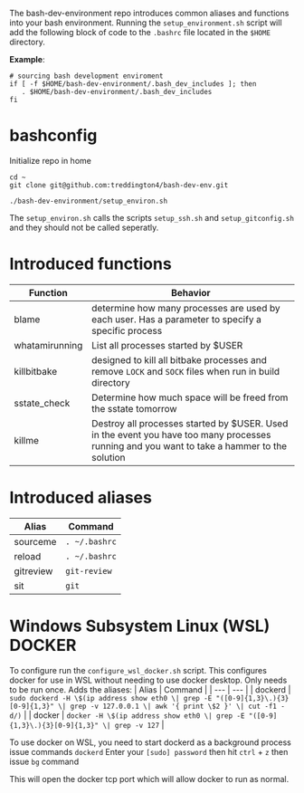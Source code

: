 The bash-dev-environment repo introduces common aliases and functions into your bash environment. Running the `setup_environment.sh` script will add the following block of code to the `.bashrc` file located in the `$HOME` directory.

**Example**:
```
# sourcing bash development enviroment
if [ -f $HOME/bash-dev-environment/.bash_dev_includes ]; then
   . $HOME/bash-dev-environment/.bash_dev_includes
fi
```
# bashconfig
Initialize repo in home

```
cd ~
git clone git@github.com:treddington4/bash-dev-env.git

./bash-dev-environment/setup_environ.sh
```

The `setup_environ.sh` calls the scripts `setup_ssh.sh` and `setup_gitconfig.sh` and they should not be called seperatly.

# Introduced functions

| Function       | Behavior  |
| ---            | --- |
| blame          | determine how many processes are used by each user. Has a parameter to specify a specific process |
| whatamirunning | List all processes started by $USER |
| killbitbake    |designed to kill all bitbake processes and remove `LOCK` and `SOCK` files when run in build directory |
| sstate_check   | Determine how much space will be freed from the sstate tomorrow |
| killme         | Destroy all processes started by $USER. Used in the event you have too many processes running and you want to take a hammer to the solution |

# Introduced aliases
| Alias                 | Command  |
| ---                   | --- |
| sourceme              | `. ~/.bashrc` |
| reload                | `. ~/.bashrc` |
| gitreview             | `git-review` |
| sit                   | `git` |

# Windows Subsystem Linux (WSL) DOCKER
To configure run the `configure_wsl_docker.sh` script. This configures docker for use in WSL without needing to use docker desktop. Only needs to be run once.
Adds the aliases:
| Alias                 | Command  |
| ---                   | --- |
| dockerd | `sudo dockerd -H \$(ip address show eth0 \| grep -E "([0-9]{1,3}\.){3}[0-9]{1,3}" \| grep -v 127.0.0.1 \| awk '{ print \$2 }' \| cut -f1 -d/)` |
| docker  | `docker -H \$(ip address show eth0 \| grep -E "([0-9]{1,3}\.){3}[0-9]{1,3}" \| grep -v 127` |

To use docker on WSL, you need to start dockerd as a background process
issue commands `dockerd` Enter your `[sudo] password` then hit `ctrl` + `z` then issue `bg` command

This will open the docker tcp port which will allow docker to run as normal.

